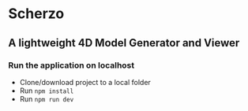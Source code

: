 
# Scherzo

## A lightweight 4D Model Generator and Viewer

### Run the application on localhost

- Clone/download project to a local folder
- Run `npm install`
- Run `npm run dev`
